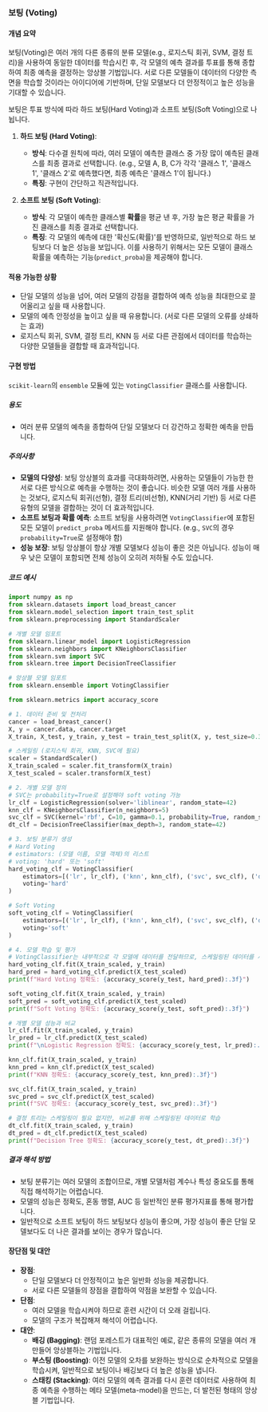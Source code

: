 ### 보팅 (Voting)

#### 개념 요약
보팅(Voting)은 여러 개의 다른 종류의 분류 모델(e.g., 로지스틱 회귀, SVM, 결정 트리)을 사용하여 동일한 데이터를 학습시킨 후, 각 모델의 예측 결과를 투표를 통해 종합하여 최종 예측을 결정하는 앙상블 기법입니다. 서로 다른 모델들이 데이터의 다양한 측면을 학습할 것이라는 아이디어에 기반하며, 단일 모델보다 더 안정적이고 높은 성능을 기대할 수 있습니다.

보팅은 투표 방식에 따라 하드 보팅(Hard Voting)과 소프트 보팅(Soft Voting)으로 나뉩니다.

1.  **하드 보팅 (Hard Voting)**:
    - **방식**: 다수결 원칙에 따라, 여러 모델이 예측한 클래스 중 가장 많이 예측된 클래스를 최종 결과로 선택합니다. (e.g., 모델 A, B, C가 각각 '클래스 1', '클래스 1', '클래스 2'로 예측했다면, 최종 예측은 '클래스 1'이 됩니다.)
    - **특징**: 구현이 간단하고 직관적입니다.

2.  **소프트 보팅 (Soft Voting)**:
    - **방식**: 각 모델이 예측한 클래스별 **확률**을 평균 낸 후, 가장 높은 평균 확률을 가진 클래스를 최종 결과로 선택합니다.
    - **특징**: 각 모델의 예측에 대한 '확신도(확률)'를 반영하므로, 일반적으로 하드 보팅보다 더 높은 성능을 보입니다. 이를 사용하기 위해서는 모든 모델이 클래스 확률을 예측하는 기능(`predict_proba`)을 제공해야 합니다.

#### 적용 가능한 상황
- 단일 모델의 성능을 넘어, 여러 모델의 강점을 결합하여 예측 성능을 최대한으로 끌어올리고 싶을 때 사용합니다.
- 모델의 예측 안정성을 높이고 싶을 때 유용합니다. (서로 다른 모델의 오류를 상쇄하는 효과)
- 로지스틱 회귀, SVM, 결정 트리, KNN 등 서로 다른 관점에서 데이터를 학습하는 다양한 모델들을 결합할 때 효과적입니다.

#### 구현 방법
`scikit-learn`의 `ensemble` 모듈에 있는 `VotingClassifier` 클래스를 사용합니다.

##### 용도
- 여러 분류 모델의 예측을 종합하여 단일 모델보다 더 강건하고 정확한 예측을 만듭니다.

##### 주의사항
- **모델의 다양성**: 보팅 앙상블의 효과를 극대화하려면, 사용하는 모델들이 가능한 한 서로 다른 방식으로 예측을 수행하는 것이 좋습니다. 비슷한 모델 여러 개를 사용하는 것보다, 로지스틱 회귀(선형), 결정 트리(비선형), KNN(거리 기반) 등 서로 다른 유형의 모델을 결합하는 것이 더 효과적입니다.
- **소프트 보팅과 확률 예측**: 소프트 보팅을 사용하려면 `VotingClassifier`에 포함된 모든 모델이 `predict_proba` 메서드를 지원해야 합니다. (e.g., `SVC`의 경우 `probability=True`로 설정해야 함)
- **성능 보장**: 보팅 앙상블이 항상 개별 모델보다 성능이 좋은 것은 아닙니다. 성능이 매우 낮은 모델이 포함되면 전체 성능이 오히려 저하될 수도 있습니다.

##### 코드 예시
```python
import numpy as np
from sklearn.datasets import load_breast_cancer
from sklearn.model_selection import train_test_split
from sklearn.preprocessing import StandardScaler

# 개별 모델 임포트
from sklearn.linear_model import LogisticRegression
from sklearn.neighbors import KNeighborsClassifier
from sklearn.svm import SVC
from sklearn.tree import DecisionTreeClassifier

# 앙상블 모델 임포트
from sklearn.ensemble import VotingClassifier

from sklearn.metrics import accuracy_score

# 1. 데이터 준비 및 전처리
cancer = load_breast_cancer()
X, y = cancer.data, cancer.target
X_train, X_test, y_train, y_test = train_test_split(X, y, test_size=0.3, random_state=42, stratify=y)

# 스케일링 (로지스틱 회귀, KNN, SVC에 필요)
scaler = StandardScaler()
X_train_scaled = scaler.fit_transform(X_train)
X_test_scaled = scaler.transform(X_test)

# 2. 개별 모델 정의
# SVC는 probability=True로 설정해야 soft voting 가능
lr_clf = LogisticRegression(solver='liblinear', random_state=42)
knn_clf = KNeighborsClassifier(n_neighbors=5)
svc_clf = SVC(kernel='rbf', C=10, gamma=0.1, probability=True, random_state=42)
dt_clf = DecisionTreeClassifier(max_depth=3, random_state=42)

# 3. 보팅 분류기 생성
# Hard Voting
# estimators: (모델 이름, 모델 객체)의 리스트
# voting: 'hard' 또는 'soft'
hard_voting_clf = VotingClassifier(
    estimators=[('lr', lr_clf), ('knn', knn_clf), ('svc', svc_clf), ('dt', dt_clf)],
    voting='hard'
)

# Soft Voting
soft_voting_clf = VotingClassifier(
    estimators=[('lr', lr_clf), ('knn', knn_clf), ('svc', svc_clf), ('dt', dt_clf)],
    voting='soft'
)

# 4. 모델 학습 및 평가
# VotingClassifier는 내부적으로 각 모델에 데이터를 전달하므로, 스케일링된 데이터를 사용
hard_voting_clf.fit(X_train_scaled, y_train)
hard_pred = hard_voting_clf.predict(X_test_scaled)
print(f"Hard Voting 정확도: {accuracy_score(y_test, hard_pred):.3f}")

soft_voting_clf.fit(X_train_scaled, y_train)
soft_pred = soft_voting_clf.predict(X_test_scaled)
print(f"Soft Voting 정확도: {accuracy_score(y_test, soft_pred):.3f}")

# 개별 모델 성능과 비교
lr_clf.fit(X_train_scaled, y_train)
lr_pred = lr_clf.predict(X_test_scaled)
print(f"\nLogistic Regression 정확도: {accuracy_score(y_test, lr_pred):.3f}")

knn_clf.fit(X_train_scaled, y_train)
knn_pred = knn_clf.predict(X_test_scaled)
print(f"KNN 정확도: {accuracy_score(y_test, knn_pred):.3f}")

svc_clf.fit(X_train_scaled, y_train)
svc_pred = svc_clf.predict(X_test_scaled)
print(f"SVC 정확도: {accuracy_score(y_test, svc_pred):.3f}")

# 결정 트리는 스케일링이 필요 없지만, 비교를 위해 스케일링된 데이터로 학습
dt_clf.fit(X_train_scaled, y_train)
dt_pred = dt_clf.predict(X_test_scaled)
print(f"Decision Tree 정확도: {accuracy_score(y_test, dt_pred):.3f}")
```

##### 결과 해석 방법
- 보팅 분류기는 여러 모델의 조합이므로, 개별 모델처럼 계수나 특성 중요도를 통해 직접 해석하기는 어렵습니다.
- 모델의 성능은 정확도, 혼동 행렬, AUC 등 일반적인 분류 평가지표를 통해 평가합니다.
- 일반적으로 소프트 보팅이 하드 보팅보다 성능이 좋으며, 가장 성능이 좋은 단일 모델보다도 더 나은 결과를 보이는 경우가 많습니다.

#### 장단점 및 대안
- **장점**:
    - 단일 모델보다 더 안정적이고 높은 일반화 성능을 제공합니다.
    - 서로 다른 모델들의 장점을 결합하여 약점을 보완할 수 있습니다.
- **단점**:
    - 여러 모델을 학습시켜야 하므로 훈련 시간이 더 오래 걸립니다.
    - 모델의 구조가 복잡해져 해석이 어렵습니다.
- **대안**:
    - **배깅 (Bagging)**: 랜덤 포레스트가 대표적인 예로, 같은 종류의 모델을 여러 개 만들어 앙상블하는 기법입니다.
    - **부스팅 (Boosting)**: 이전 모델의 오차를 보완하는 방식으로 순차적으로 모델을 학습시켜, 일반적으로 보팅이나 배깅보다 더 높은 성능을 냅니다.
    - **스태킹 (Stacking)**: 여러 모델의 예측 결과를 다시 훈련 데이터로 사용하여 최종 예측을 수행하는 메타 모델(meta-model)을 만드는, 더 발전된 형태의 앙상블 기법입니다.

```